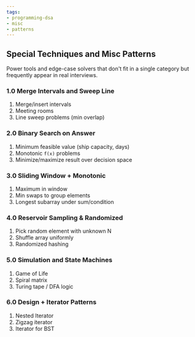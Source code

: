 ```yaml
---
tags:
- programming-dsa
- misc
- patterns
---
```


## Special Techniques and Misc Patterns

Power tools and edge-case solvers that don't fit in a single category but frequently appear in real interviews.

### 1.0 Merge Intervals and Sweep Line

1. Merge/insert intervals  
2. Meeting rooms  
3. Line sweep problems (min overlap)  

### 2.0 Binary Search on Answer

1. Minimum feasible value (ship capacity, days)  
2. Monotonic `f(x)` problems  
3. Minimize/maximize result over decision space  

### 3.0 Sliding Window + Monotonic

1. Maximum in window  
2. Min swaps to group elements  
3. Longest subarray under sum/condition  

### 4.0 Reservoir Sampling & Randomized

1. Pick random element with unknown N  
2. Shuffle array uniformly  
3. Randomized hashing  

### 5.0 Simulation and State Machines

1. Game of Life  
2. Spiral matrix  
3. Turing tape / DFA logic  

### 6.0 Design + Iterator Patterns

1. Nested Iterator  
2. Zigzag iterator  
3. Iterator for BST  

